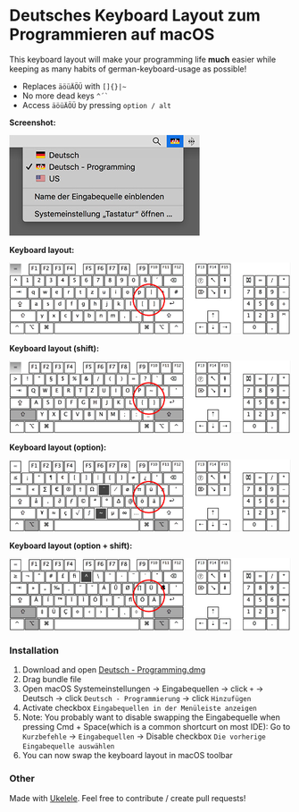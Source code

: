# Deutsches Keyboard Layout zum Programmieren auf macOS

This keyboard layout will make your programming life **much** easier while keeping as many habits of german-keyboard-usage as possible!

- Replaces `äöüÄÖÜ` with `[]{}|~`
- No more dead keys `` ^´` ``
- Access `äöüÄÖÜ` by pressing `option / alt`

**Screenshot:**

![screenshot dropdown](screenshots/dropdown.jpg)

**Keyboard layout:**

![screenshot dropdown](screenshots/layout.jpg)

**Keyboard layout (shift):**

![screenshot dropdown](screenshots/layout-shift.jpg)

**Keyboard layout (option):**

![screenshot dropdown](screenshots/layout-option.jpg)

**Keyboard layout (option + shift):**

![screenshot dropdown](screenshots/layout-option-shift.jpg)


### Installation
1. Download and open [Deutsch - Programming.dmg](https://github.com/MickL/macos-keyboard-layout-german-programming/raw/master/keyboard-layout-german-programming.dmg)
2. Drag bundle file
3. Open macOS Systemeinstellungen -> Eingabequellen -> click `+` -> Deutsch -> click `Deutsch - Programmierung` -> click `Hinzufügen`
4. Activate checkbox `Eingabequellen in der Menüleiste anzeigen`
5. Note: You probably want to disable swapping the Eingabequelle when pressing Cmd + Space(which is a common shortcurt on most IDE): Go to `Kurzbefehle` -> `Eingabequellen` -> Disable checkbox `Die vorherige Eingabequelle auswählen`
6. You can now swap the keyboard layout in macOS toolbar

### Other
Made with [Ukelele](https://scripts.sil.org/cms/scripts/page.php?site_id=nrsi&id=ukelele). Feel free to contribute / create pull requests!
